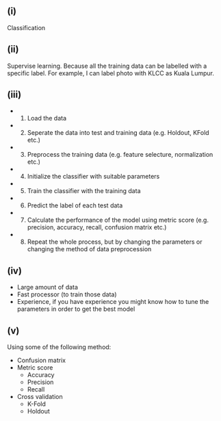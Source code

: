 ## (i)
Classification

## (ii)
Supervise learning. Because all the training data can be labelled with a specific label. For example, I can label photo with KLCC as Kuala Lumpur.

## (iii)
- 1. Load the data
- 2. Seperate the data into test and training data (e.g. Holdout, KFold etc.)
- 3. Preprocess the training data (e.g. feature selecture, normalization etc.)
- 4. Initialize the classifier with suitable parameters
- 5. Train the classifier with the training data
- 6. Predict the label of each test data
- 7. Calculate the performance of the model using metric score (e.g. precision, accuracy, recall, confusion matrix etc.)
- 8. Repeat the whole process, but by changing the parameters or changing the method of data preprocession

## (iv)
- Large amount of data
- Fast processor (to train those data)
- Experience, if you have experience you might know how to tune the parameters in order to get the best model

## (v)
Using some of the following method:
- Confusion matrix
- Metric score 
    - Accuracy
    - Precision
    - Recall
- Cross validation
    - K-Fold 
    - Holdout 
